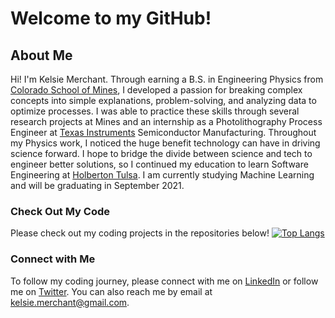 # Welcome to my GitHub!
## About Me
Hi!  I'm Kelsie Merchant. Through earning a B.S. in Engineering Physics from [Colorado School of Mines](https://www.mines.edu/), I developed a passion for breaking complex concepts into simple explanations, problem-solving, and analyzing data to optimize processes.  I was able to practice these skills through several research projects at Mines and an internship as a Photolithography Process Engineer at [Texas Instruments](https://www.ti.com/) Semiconductor Manufacturing.  Throughout my Physics work, I noticed the huge benefit technology can have in driving science forward.  I hope to bridge the divide between science and tech to engineer better solutions, so I continued my education to learn Software Engineering at [Holberton Tulsa](https://www.holbertonschool.com/).  I am currently studying Machine Learning and will be graduating in September 2021.

### Check Out My Code
Please check out my coding projects in the repositories below!
[![Top Langs](https://github-readme-stats.vercel.app/api/top-langs/?username=kmerchan&langs_count=6&layout=compact)](https://github.com/kmerchan/github-readme-stats)

### Connect with Me
To follow my coding journey, please connect with me on [LinkedIn](https://www.linkedin.com/in/kelsie-merchant-physics/) or follow me on [Twitter](https://twitter.com/MerchantKelsie).  You can also reach me by email at [kelsie.merchant@gmail.com](kelsie.merchant@gmail.com).
